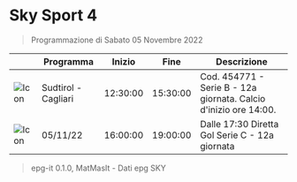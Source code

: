 # Sky Sport 4
> Programmazione di Sabato 05 Novembre 2022

||Programma|Inizio|Fine|Descrizione|
|---|---|---|---|---|
|![Icon](https://guidatv.sky.it/uuid/f44b8ef4-edbe-49eb-8ea2-afa5a17ac78d/cover?md5ChecksumParam=cd21d45c66b53dc3c4ac7ce933a879f3)|Sudtirol - Cagliari|12:30:00|15:30:00|Cod. 454771 - Serie B - 12a giornata. Calcio d&#039;inizio ore 14:00.
|![Icon](https://guidatv.sky.it/uuid/50f94601-5dad-43e6-83e7-cb908c67ea87/cover?md5ChecksumParam=6fa9bae27d44a7628fab2606da5125e8)|05/11/22|16:00:00|19:00:00|Dalle 17:30 Diretta Gol Serie C - 12a giornata



 > epg-it 0.1.0, MatMasIt - Dati epg SKY